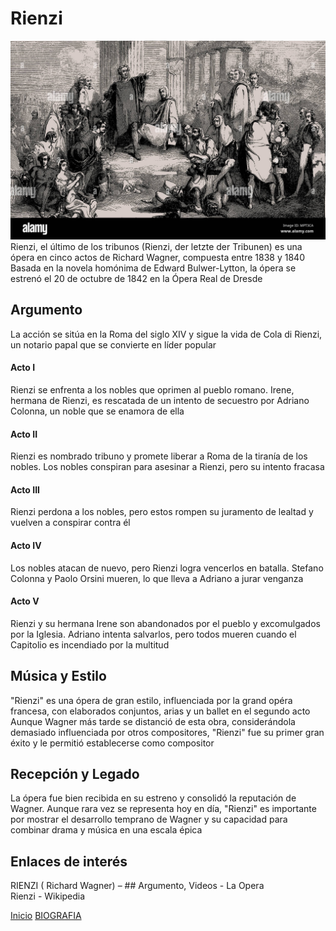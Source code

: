 # **Rienzi**  
![imagen](rienzi.jpg)
Rienzi, el último de los tribunos (Rienzi, der letzte der Tribunen) es una ópera en cinco actos de Richard Wagner, compuesta entre 1838 y 1840 Basada en la novela homónima de Edward Bulwer-Lytton, la ópera se estrenó el 20 de octubre de 1842 en la Ópera Real de Dresde

## Argumento

La acción se sitúa en la Roma del siglo XIV y sigue la vida de Cola di Rienzi, un notario papal que se convierte en líder popular 

#### Acto I

Rienzi se enfrenta a los nobles que oprimen al pueblo romano.
Irene, hermana de Rienzi, es rescatada de un intento de secuestro por Adriano Colonna, un noble que se enamora de ella

#### Acto II  

Rienzi es nombrado tribuno y promete liberar a Roma de la tiranía de los nobles.
Los nobles conspiran para asesinar a Rienzi, pero su intento fracasa

#### Acto III  

Rienzi perdona a los nobles, pero estos rompen su juramento de lealtad y vuelven a conspirar contra él

#### Acto IV  

Los nobles atacan de nuevo, pero Rienzi logra vencerlos en batalla.
Stefano Colonna y Paolo Orsini mueren, lo que lleva a Adriano a jurar venganza

#### Acto V  

Rienzi y su hermana Irene son abandonados por el pueblo y excomulgados por la Iglesia.
Adriano intenta salvarlos, pero todos mueren cuando el Capitolio es incendiado por la multitud 

## Música y Estilo 

"Rienzi" es una ópera de gran estilo, influenciada por la grand opéra francesa, con elaborados conjuntos, arias y un ballet en el segundo acto Aunque Wagner más tarde se distanció de esta obra, considerándola demasiado influenciada por otros compositores, "Rienzi" fue su primer gran éxito y le permitió establecerse como compositor

## Recepción y Legado

La ópera fue bien recibida en su estreno y consolidó la reputación de Wagner. Aunque rara vez se representa hoy en día, "Rienzi" es importante por mostrar el desarrollo temprano de Wagner y su capacidad para combinar drama y música en una escala épica 

## Enlaces de interés 
RIENZI ( Richard Wagner) – ## Argumento, Videos - La Opera  
Rienzi - Wikipedia 

 [Inicio](README.md)  [BIOGRAFIA](biografia.md) 